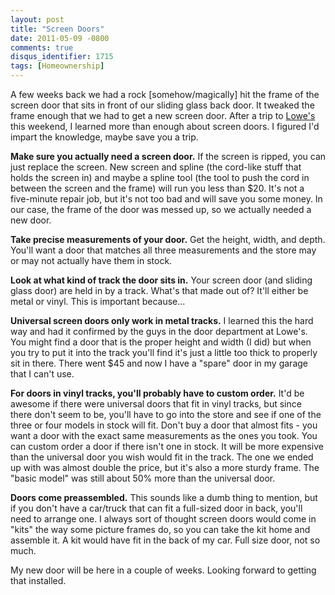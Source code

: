 ```yaml
---
layout: post
title: "Screen Doors"
date: 2011-05-09 -0800
comments: true
disqus_identifier: 1715
tags: [Homeownership]
---
```

A few weeks back we had a rock [somehow/magically] hit the frame of the
screen door that sits in front of our sliding glass back door. It
tweaked the frame enough that we had to get a new screen door. After a
trip to [Lowe's](http://www.lowes.com) this weekend, I learned more than
enough about screen doors. I figured I'd impart the knowledge, maybe
save you a trip.

**Make sure you actually need a screen door.** If the screen is ripped,
you can just replace the screen. New screen and spline (the cord-like
stuff that holds the screen in) and maybe a spline tool (the tool to
push the cord in between the screen and the frame) will run you less
than \$20. It's not a five-minute repair job, but it's not too bad and
will save you some money. In our case, the frame of the door was messed
up, so we actually needed a new door.

**Take precise measurements of your door.** Get the height, width, and
depth. You'll want a door that matches all three measurements and the
store may or may not actually have them in stock.

**Look at what kind of track the door sits in.** Your screen door (and
sliding glass door) are held in by a track. What's that made out of?
It'll either be metal or vinyl. This is important because...

**Universal screen doors only work in metal tracks.** I learned this the
hard way and had it confirmed by the guys in the door department at
Lowe's. You might find a door that is the proper height and width (I
did) but when you try to put it into the track you'll find it's just a
little too thick to properly sit in there. There went \$45 and now I
have a "spare" door in my garage that I can't use.

**For doors in vinyl tracks, you'll probably have to custom order.**
It'd be awesome if there were universal doors that fit in vinyl tracks,
but since there don't seem to be, you'll have to go into the store and
see if one of the three or four models in stock will fit. Don't buy a
door that almost fits - you want a door with the exact same measurements
as the ones you took. You can custom order a door if there isn't one in
stock. It will be more expensive than the universal door you wish would
fit in the track. The one we ended up with was almost double the price,
but it's also a more sturdy frame. The "basic model" was still about 50%
more than the universal door.

**Doors come preassembled.** This sounds like a dumb thing to mention,
but if you don't have a car/truck that can fit a full-sized door in
back, you'll need to arrange one. I always sort of thought screen doors
would come in "kits" the way some picture frames do, so you can take the
kit home and assemble it. A kit would have fit in the back of my car.
Full size door, not so much.

My new door will be here in a couple of weeks. Looking forward to
getting that installed.

